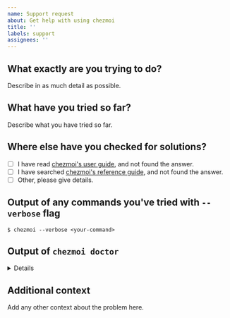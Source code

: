 ```yaml
---
name: Support request
about: Get help with using chezmoi
title: ''
labels: support
assignees: ''
---
```


## What exactly are you trying to do?

Describe in as much detail as possible.

## What have you tried so far?

Describe what you have tried so far.

## Where else have you checked for solutions?

* [ ] I have read [chezmoi's user guide](https://chezmoi.io/user-guide/), and not found the answer.
* [ ] I have searched [chezmoi's reference guide](https://chezmoi.io/reference/), and not found the answer.
* [ ] Other, please give details.

## Output of any commands you've tried with `--verbose` flag

```console
$ chezmoi --verbose <your-command>
```

## Output of `chezmoi doctor`

<details>

```console
$ chezmoi doctor
```

</details>

## Additional context

Add any other context about the problem here.
